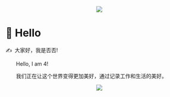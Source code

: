 ﻿<!-- 动态打字效果 -->
<h1 align="center">
  <a href="https://iamfour4.github.io/">
    <img src="https://readme-typing-svg.herokuapp.com/?lines=console.log(%22Hello%2C%20World!%22);否否同学祝你天天开心!&center=true&size=27">
  </a>
</h1>

#  👧 Hello

<p>✍️&nbsp;&nbsp;大家好，我是否否! </p>
<p>&emsp;&emsp;Hello, I am 4!</p>
<p>&emsp;&emsp;我们正在让这个世界变得更加美好，通过记录工作和生活的美好。</p>

<!-- 贪吃蛇代码贡献图 -->
<div align="center"><img src="https://cdn.jsdelivr.net/gh/iamfour4/iamfour4/assets/github-contribution-grid-snake.svg" /></div>
